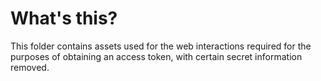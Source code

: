 # What's this?

This folder contains assets used for the web interactions required for the purposes of obtaining an access token, with certain secret information removed.